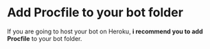 # Add Procfile to your bot folder
If you are going to host your bot on Heroku, **i recommend you to add Procfile** to your bot folder.   